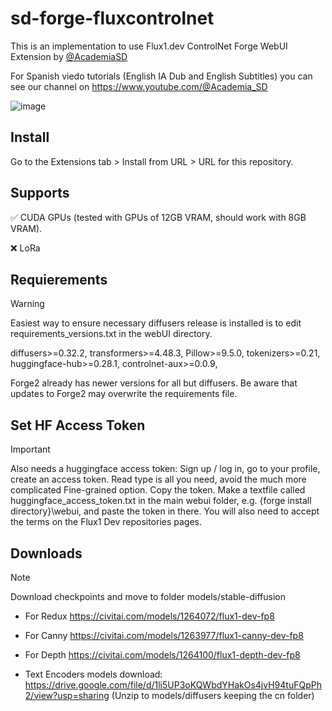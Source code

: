 # sd-forge-fluxcontrolnet
This is an implementation to use Flux1.dev ControlNet Forge WebUI Extension by [@AcademiaSD](https://github.com/AcademiaSD?tab=repositories)

For Spanish viedo tutorials (English IA Dub and English Subtitles) you can see our channel on https://www.youtube.com/@Academia_SD

![image](https://github.com/user-attachments/assets/7a2bd67d-d8d6-4fd4-bcf6-88a56c80dd38)

## Install
Go to the Extensions tab > Install from URL > URL for this repository.

## Supports
✅ CUDA GPUs (tested with GPUs of 12GB VRAM, should work with 8GB VRAM).

❌ LoRa

## Requierements
> [!WARNING]  
> Easiest way to ensure necessary diffusers release is installed is to edit requirements_versions.txt in the webUI directory.
> 
> diffusers>=0.32.2,
> transformers>=4.48.3,
> Pillow>=9.5.0,
> tokenizers>=0.21,
> huggingface-hub>=0.28.1,
> controlnet-aux>=0.0.9,
> 
> Forge2 already has newer versions for all but diffusers. Be aware that updates to Forge2 may overwrite the requirements file.

## Set HF Access Token
> [!IMPORTANT] 
>
> Also needs a huggingface access token: Sign up / log in, go to your profile, create an access token. Read type is all you need, avoid the much more complicated Fine-grained option. Copy the token. Make a textfile called huggingface_access_token.txt in the main webui folder, e.g. {forge install directory}\webui, and paste the token in there. You will also need to accept the terms on the Flux1 Dev repositories pages.


## Downloads
> [!NOTE]  
> Download checkpoints and move to folder models/stable-diffusion
>
> - For Redux
> https://civitai.com/models/1264072/flux1-dev-fp8 
>
> - For Canny 
> https://civitai.com/models/1263977/flux1-canny-dev-fp8
>
> - For Depth
> https://civitai.com/models/1264100/flux1-depth-dev-fp8
>
> - Text Encoders models download:
> https://drive.google.com/file/d/1li5UP3oKQWbdYHakOs4jvH94tuFQpPh2/view?usp=sharing (Unzip to models/diffusers keeping the cn folder)


